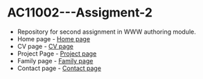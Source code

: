 # AC11002---Assigment-2
* Repository for second assignment in WWW authoring module.
* Home page - <a href="home.html">Home page<a/>
* CV  page - <a href="cv.html">CV page<a/>
* Project Page - <a href="project.html">Project page<a/>
* Family page - <a href="family.html">Family page<a/>
* Contact page - <a href="contact.html">Contact page<a/>
